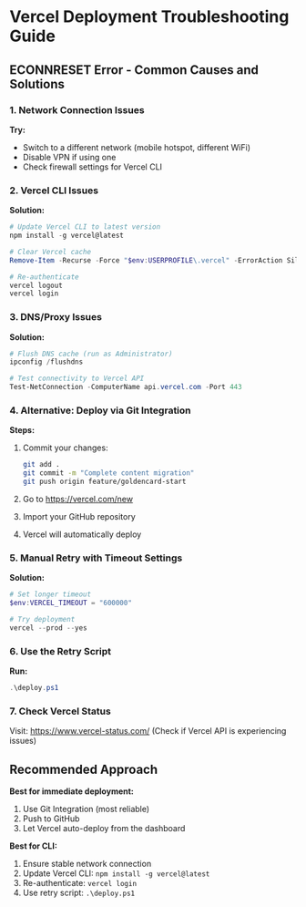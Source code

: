 # Vercel Deployment Troubleshooting Guide

## ECONNRESET Error - Common Causes and Solutions

### 1. Network Connection Issues
**Try:**
- Switch to a different network (mobile hotspot, different WiFi)
- Disable VPN if using one
- Check firewall settings for Vercel CLI

### 2. Vercel CLI Issues
**Solution:**
```powershell
# Update Vercel CLI to latest version
npm install -g vercel@latest

# Clear Vercel cache
Remove-Item -Recurse -Force "$env:USERPROFILE\.vercel" -ErrorAction SilentlyContinue

# Re-authenticate
vercel logout
vercel login
```

### 3. DNS/Proxy Issues
**Solution:**
```powershell
# Flush DNS cache (run as Administrator)
ipconfig /flushdns

# Test connectivity to Vercel API
Test-NetConnection -ComputerName api.vercel.com -Port 443
```

### 4. Alternative: Deploy via Git Integration
**Steps:**
1. Commit your changes:
   ```bash
   git add .
   git commit -m "Complete content migration"
   git push origin feature/goldencard-start
   ```

2. Go to https://vercel.com/new
3. Import your GitHub repository
4. Vercel will automatically deploy

### 5. Manual Retry with Timeout Settings
**Solution:**
```powershell
# Set longer timeout
$env:VERCEL_TIMEOUT = "600000"

# Try deployment
vercel --prod --yes
```

### 6. Use the Retry Script
**Run:**
```powershell
.\deploy.ps1
```

### 7. Check Vercel Status
Visit: https://www.vercel-status.com/
(Check if Vercel API is experiencing issues)

## Recommended Approach

**Best for immediate deployment:**
1. Use Git Integration (most reliable)
2. Push to GitHub
3. Let Vercel auto-deploy from the dashboard

**Best for CLI:**
1. Ensure stable network connection
2. Update Vercel CLI: `npm install -g vercel@latest`
3. Re-authenticate: `vercel login`
4. Use retry script: `.\deploy.ps1`
